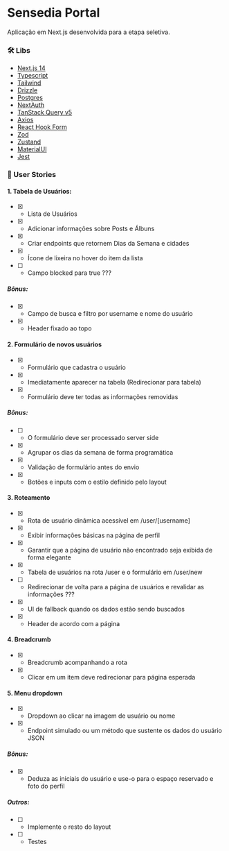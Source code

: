 # Sensedia Portal

Aplicação em Next.js desenvolvida para a etapa seletiva.

### 🛠️ Libs

-   [Next.js 14](https://nextjs.org/)
-   [Typescript](https://www.typescriptlang.org/)
-   [Tailwind](https://tailwindcss.com/)
-   [Drizzle](https://orm.drizzle.team/)
-   [Postgres](https://www.postgresql.org/)
-   [NextAuth](https://next-auth.js.org/)
-   [TanStack Query v5](https://tanstack.com/query/latest)
-   [Axios](https://axios-http.com/ptbr/)
-   [React Hook Form](https://react-hook-form.com/)
-   [Zod](https://zod.dev/)
-   [Zustand](https://zustand-demo.pmnd.rs/)
-   [MaterialUI](https://mui.com/)
-   [Jest](https://jestjs.io/pt-BR/)

### 📄 User Stories

#### 1. Tabela de Usuários:

-   [x] -   Lista de Usuários
-   [x] -   Adicionar informações sobre Posts e Álbuns
-   [x] -   Criar endpoints que retornem Dias da Semana e cidades
-   [x] -   Ícone de lixeira no hover do item da lista
-   [ ] -   Campo blocked para true ???

##### Bônus:

-   [x] -   Campo de busca e filtro por username e nome do usuário
-   [x] -   Header fixado ao topo

#### 2. Formulário de novos usuários

-   [x] -   Formulário que cadastra o usuário
-   [x] -   Imediatamente aparecer na tabela (Redirecionar para tabela)
-   [x] -   Formulário deve ter todas as informações removidas

##### Bônus:

-   [ ] -   O formulário deve ser processado server side
-   [x] -   Agrupar os dias da semana de forma programática
-   [x] -   Validação de formulário antes do envio
-   [x] -   Botões e inputs com o estilo definido pelo layout

#### 3. Roteamento

-   [x] -   Rota de usuário dinâmica acessível em /user/[username]
-   [x] -   Exibir informações básicas na página de perfil
-   [x] -   Garantir que a página de usuário não encontrado seja exibida de forma elegante
-   [x] -   Tabela de usuários na rota /user e o formulário em /user/new
-   [ ] -   Redirecionar de volta para a página de usuários e revalidar as informações ???
-   [x] -   UI de fallback quando os dados estão sendo buscados
-   [x] -   Header de acordo com a página

#### 4. Breadcrumb

-   [x] -   Breadcrumb acompanhando a rota
-   [x] -   Clicar em um item deve redirecionar para página esperada

#### 5. Menu dropdown

-   [x] -   Dropdown ao clicar na imagem de usuário ou nome
-   [x] -   Endpoint simulado ou um método que sustente os dados do usuário JSON

##### Bônus:

-   [x] -   Deduza as iniciais do usuário e use-o para o espaço reservado e foto do perfil

##### Outros:

-   [ ] -   Implemente o resto do layout
-   [ ] -   Testes
